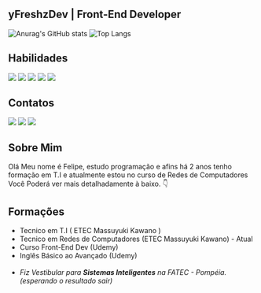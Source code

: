## yFreshzDev | Front-End Developer
![Anurag's GitHub stats](https://github-readme-stats.vercel.app/api?username=yfreshzdev&show_icons=true&theme=dark)
![Top Langs](https://github-readme-stats.vercel.app/api/top-langs/?username=yfreshzdev&show&layout=compact&theme=dark)

## Habilidades
<div>
<img src="https://img.shields.io/badge/JavaScript-F7DF1E?style=for-the-badge&logo=javascript&logoColor=black">
<img src="https://img.shields.io/badge/HTML5-E34F26?style=for-the-badge&logo=html5&logoColor=white">
<img src="https://img.shields.io/badge/CSS3-1572B6?style=for-the-badge&logo=css3&logoColor=white">
<img src="https://img.shields.io/badge/PHP-777BB4?style=for-the-badge&logo=php&logoColor=white">
<img src="https://img.shields.io/badge/MySQL-00000F?style=for-the-badge&logo=mysql&logoColor=white">
</div>

## Contatos 
<div> 
  <a href="https://www.instagram.com/yfreshz/" target="_blank"><img src="https://img.shields.io/badge/-Instagram-%23E4405F?style=for-the-badge&logo=instagram&logoColor=white" target="_blank"></a>
  <a href = "mailto:felipemrbarros@gmail.com"><img src="https://img.shields.io/badge/-Gmail-%23333?style=for-the-badge&logo=gmail&logoColor=white" target="_blank"></a>
  <a href="https://www.linkedin.com/in/felipe-moura-112754287/" target="_blank"><img src="https://img.shields.io/badge/-LinkedIn-%230077B5?style=for-the-badge&logo=linkedin&logoColor=white" target="_blank"></a> 
</div>

## Sobre Mim
Olá Meu nome é Felipe, estudo programação e afins há 2 anos tenho formação em T.I e atualmente estou no curso de Redes de Computadores <br> Você Poderá ver mais detalhadamente à baixo. 👇

## Formações
- Tecnico em T.I ( ETEC Massuyuki Kawano )
- Tecnico em Redes  de Computadores (ETEC Massuyuki Kawano) - Atual
- Curso Front-End Dev (Udemy)
- Inglês Básico ao Avançado (Udemy)
  <br><br>
- <i>Fiz Vestibular para <b>Sistemas Inteligentes</b> na FATEC - Pompéia. (esperando o resultado sair)</i>
